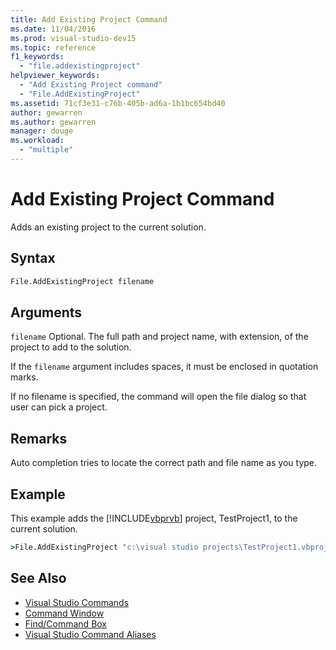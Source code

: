 ```yaml
---
title: Add Existing Project Command
ms.date: 11/04/2016
ms.prod: visual-studio-dev15
ms.topic: reference
f1_keywords:
  - "file.addexistingproject"
helpviewer_keywords:
  - "Add Existing Project command"
  - "File.AddExistingProject"
ms.assetid: 71cf3e31-c76b-405b-ad6a-1b1bc654bd40
author: gewarren
ms.author: gewarren
manager: douge
ms.workload:
  - "multiple"
---
```

# Add Existing Project Command
Adds an existing project to the current solution.

## Syntax

```cmd
File.AddExistingProject filename
```

## Arguments
 `filename`
 Optional. The full path and project name, with extension, of the project to add to the solution.

 If the `filename` argument includes spaces, it must be enclosed in quotation marks.

 If no filename is specified, the command will open the file dialog so that user can pick a project.

## Remarks
 Auto completion tries to locate the correct path and file name as you type.

## Example
 This example adds the [!INCLUDE[vbprvb](../../code-quality/includes/vbprvb_md.md)] project, TestProject1, to the current solution.

```cmd
>File.AddExistingProject "c:\visual studio projects\TestProject1.vbproj"
```

## See Also

- [Visual Studio Commands](../../ide/reference/visual-studio-commands.md)
- [Command Window](../../ide/reference/command-window.md)
- [Find/Command Box](../../ide/find-command-box.md)
- [Visual Studio Command Aliases](../../ide/reference/visual-studio-command-aliases.md)